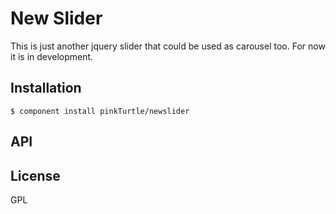 
# New Slider

  This is just another jquery slider that could be used as carousel too. For
  now it is in development.

## Installation

    $ component install pinkTurtle/newslider

## API

   

## License

  GPL
